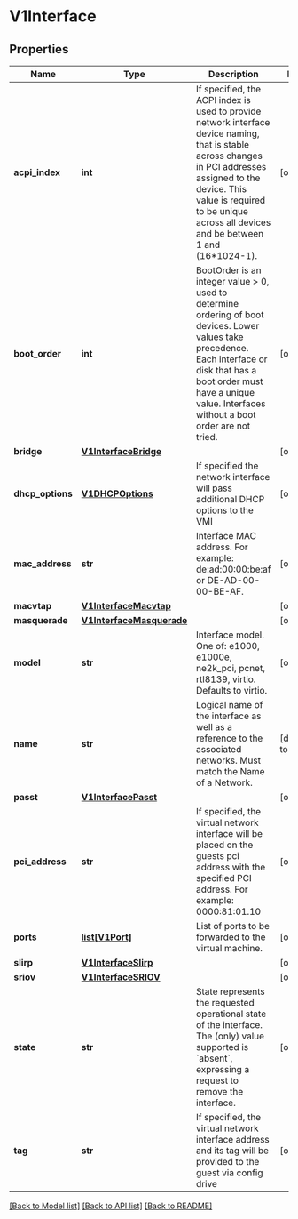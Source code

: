 # V1Interface

## Properties
Name | Type | Description | Notes
------------ | ------------- | ------------- | -------------
**acpi_index** | **int** | If specified, the ACPI index is used to provide network interface device naming, that is stable across changes in PCI addresses assigned to the device. This value is required to be unique across all devices and be between 1 and (16*1024-1). | [optional] 
**boot_order** | **int** | BootOrder is an integer value &gt; 0, used to determine ordering of boot devices. Lower values take precedence. Each interface or disk that has a boot order must have a unique value. Interfaces without a boot order are not tried. | [optional] 
**bridge** | [**V1InterfaceBridge**](V1InterfaceBridge.md) |  | [optional] 
**dhcp_options** | [**V1DHCPOptions**](V1DHCPOptions.md) | If specified the network interface will pass additional DHCP options to the VMI | [optional] 
**mac_address** | **str** | Interface MAC address. For example: de:ad:00:00:be:af or DE-AD-00-00-BE-AF. | [optional] 
**macvtap** | [**V1InterfaceMacvtap**](V1InterfaceMacvtap.md) |  | [optional] 
**masquerade** | [**V1InterfaceMasquerade**](V1InterfaceMasquerade.md) |  | [optional] 
**model** | **str** | Interface model. One of: e1000, e1000e, ne2k_pci, pcnet, rtl8139, virtio. Defaults to virtio. | [optional] 
**name** | **str** | Logical name of the interface as well as a reference to the associated networks. Must match the Name of a Network. | [default to '']
**passt** | [**V1InterfacePasst**](V1InterfacePasst.md) |  | [optional] 
**pci_address** | **str** | If specified, the virtual network interface will be placed on the guests pci address with the specified PCI address. For example: 0000:81:01.10 | [optional] 
**ports** | [**list[V1Port]**](V1Port.md) | List of ports to be forwarded to the virtual machine. | [optional] 
**slirp** | [**V1InterfaceSlirp**](V1InterfaceSlirp.md) |  | [optional] 
**sriov** | [**V1InterfaceSRIOV**](V1InterfaceSRIOV.md) |  | [optional] 
**state** | **str** | State represents the requested operational state of the interface. The (only) value supported is &#x60;absent&#x60;, expressing a request to remove the interface. | [optional] 
**tag** | **str** | If specified, the virtual network interface address and its tag will be provided to the guest via config drive | [optional] 

[[Back to Model list]](../README.md#documentation-for-models) [[Back to API list]](../README.md#documentation-for-api-endpoints) [[Back to README]](../README.md)


